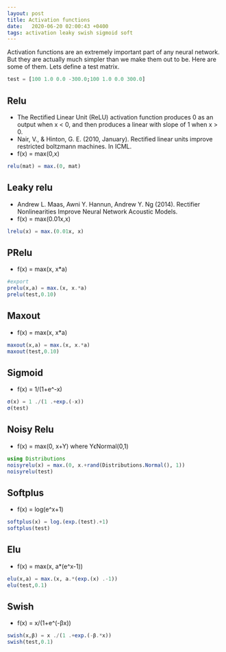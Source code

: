 ```yaml
---
layout: post
title: Activation functions
date:   2020-06-20 02:00:43 +0400
tags: activation leaky swish sigmoid soft
---
```


Activation functions are an extremely important part of any neural network. But they are actually much simpler than we make them out to be. Here are some of them.
Lets define a test matrix.

```julia 
test = [100 1.0 0.0 -300.0;100 1.0 0.0 300.0]
```


## Relu
- The Rectified Linear Unit (ReLU) activation function produces 0 as an output when x < 0, and then produces a linear with slope of 1 when x > 0.
- Nair, V., & Hinton, G. E. (2010, January). Rectified linear units improve restricted boltzmann machines. In ICML.
- f(x) = max(0,x)

```julia
relu(mat) = max.(0, mat)
``` 

## Leaky relu
- Andrew L. Maas, Awni Y. Hannun, Andrew Y. Ng (2014). Rectifier Nonlinearities Improve Neural Network Acoustic Models.
- f(x) = max(0.01x,x)

```julia
lrelu(x) = max.(0.01x, x)
```

## PRelu
- f(x) = max(x, x*a)

```julia
#export
prelu(x,a) = max.(x, x.*a)
prelu(test,0.10)
```

## Maxout
- f(x) = max(x, x*a)

```julia
maxout(x,a) = max.(x, x.*a)
maxout(test,0.10)
```

## Sigmoid
- f(x) = 1/(1+e^-x)

```julia
σ(x) = 1 ./(1 .+exp.(-x))
σ(test)
```

## Noisy Relu
- f(x) = max(0, x+Y) where YϵNormal(0,1)

```julia
using Distributions
noisyrelu(x) = max.(0, x.+rand(Distributions.Normal(), 1))
noisyrelu(test)
```

## Softplus
- f(x) = log(e^x+1)

```julia
softplus(x) = log.(exp.(test).+1)
softplus(test)
```

## Elu
- f(x) = max(x, a*(e^x-1))

```julia
elu(x,a) = max.(x, a.*(exp.(x) .-1))
elu(test,0.1)
```


## Swish
- f(x) = x/(1+e^(-βx))

```julia
swish(x,β) = x ./(1 .+exp.(-β.*x))
swish(test,0.1)
```

